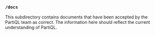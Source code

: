### `/docs`

This subdirectory contains documents that have been accepted by the PartiQL team as correct. The information here should reflect the current understanding of PartiQL.

